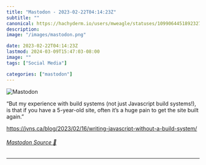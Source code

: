 ```yaml
---
title: "Mastodon - 2023-02-22T04:14:23Z"
subtitle: ""
canonical: https://hachyderm.io/users/mweagle/statuses/109906445189232734
description:
image: "/images/mastodon.png"

date: 2023-02-22T04:14:23Z
lastmod: 2024-03-09T15:47:03-08:00
image: ""
tags: ["Social Media"]

categories: ["mastodon"]
---
```

![Mastodon](/images/mastodon.png)

<p>“But my experience with build systems (not just Javascript build systems!), is that if you have a 5-year-old site, often it’s a huge pain to get the site built again.”</p><p><a href="https://jvns.ca/blog/2023/02/16/writing-javascript-without-a-build-system/" target="_blank" rel="nofollow noopener noreferrer" translate="no"><span class="invisible">https://</span><span class="ellipsis">jvns.ca/blog/2023/02/16/writin</span><span class="invisible">g-javascript-without-a-build-system/</span></a></p>


###### [Mastodon Source 🐘](https://hachyderm.io/@mweagle/109906445189232734)

___
